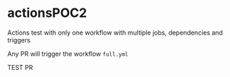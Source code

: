 # actionsPOC2

Actions test with only one workflow with multiple jobs, dependencies and triggers

Any PR will trigger the workflow `full.yml`

TEST PR
